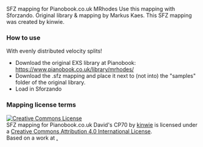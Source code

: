 SFZ mapping for Pianobook.co.uk MRhodes Use this mapping with Sforzando. Original library & mapping by Markus Kaes.
This SFZ mapping was created by kinwie. 

### How to use

With evenly distributed velocity splits! 

- Download the original EXS library at Pianobook: https://www.pianobook.co.uk/library/mrhodes/
- Download the .sfz mapping and place it next to (not into) the "samples" folder of the original library.
- Load in Sforzando

### Mapping license terms

<a rel="license" href="http://creativecommons.org/licenses/by/4.0/">
<img alt="Creative Commons License" style="border-width:0" src="https://i.creativecommons.org/l/by/4.0/88x31.png" /></a>
<br /><span xmlns:dct="http://purl.org/dc/terms/" href="http://purl.org/dc/dcmitype/Text" property="dct:title" rel="dct:type">
SFZ mapping for Pianobook.co.uk David's CP70</span> by <a xmlns:cc="http://creativecommons.org/ns#" href="https://github.com/sfzinstruments/mappings/" property="cc:attributionName" rel="cc:attributionURL">kinwie</a> 
is licensed under a <a rel="license" href="http://creativecommons.org/licenses/by/4.0/">Creative Commons Attribution 4.0 International License</a>.<br />Based on a work at <a xmlns:dct="http://purl.org/dc/terms/" href="https://www.pianobook.co.uk/library/mrhodes/" rel="dct:source"https://www.pianobook.co.uk/library/mrhodes/</a>.

